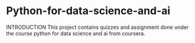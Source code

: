 # Python-for-data-science-and-ai



INTRODUCTION 
This project contains quizzes and assignment done under the course python for data science and ai from coursera. 
